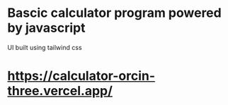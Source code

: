 ﻿# Bascic calculator program powered by javascript 
  UI built using tailwind css
# https://calculator-orcin-three.vercel.app/

